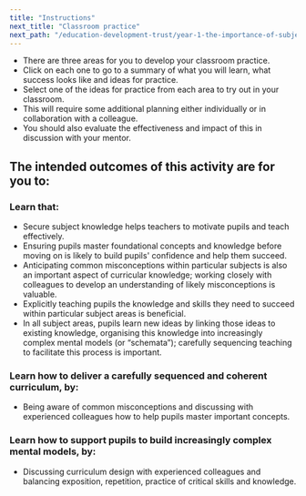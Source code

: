```yaml
---
title: "Instructions"
next_title: "Classroom practice"
next_path: "/education-development-trust/year-1-the-importance-of-subject-and-curriculum-knowledge/spring-week-5-ect-classroom-practice"
---
```


- There are three areas for you to develop your classroom practice.
- Click on each one to go to a summary of what you will learn, what success looks like and ideas for practice.
- Select one of the ideas for practice from each area to try out in your classroom.
- This will require some additional planning either individually or in collaboration with a colleague.
- You should also evaluate the effectiveness and impact of this in discussion with your mentor.

## The intended outcomes of this activity are for you to:

### Learn that:

- Secure subject knowledge helps teachers to motivate pupils and teach effectively.
- Ensuring pupils master foundational concepts and knowledge before moving on is likely to build pupils' confidence and help them succeed.
- Anticipating common misconceptions within particular subjects is also an important aspect of curricular knowledge; working closely with colleagues to develop an understanding of likely misconceptions is valuable.
- Explicitly teaching pupils the knowledge and skills they need to succeed within particular subject areas is beneficial.
- In all subject areas, pupils learn new ideas by linking those ideas to existing knowledge, organising this knowledge into increasingly complex mental models (or “schemata”); carefully sequencing teaching to facilitate this process is important.

### Learn how to deliver a carefully sequenced and coherent curriculum, by:

- Being aware of common misconceptions and discussing with experienced colleagues how to help pupils master important concepts.

### Learn how to support pupils to build increasingly complex mental models, by:

- Discussing curriculum design with experienced colleagues and balancing exposition, repetition, practice of critical skills and knowledge.
